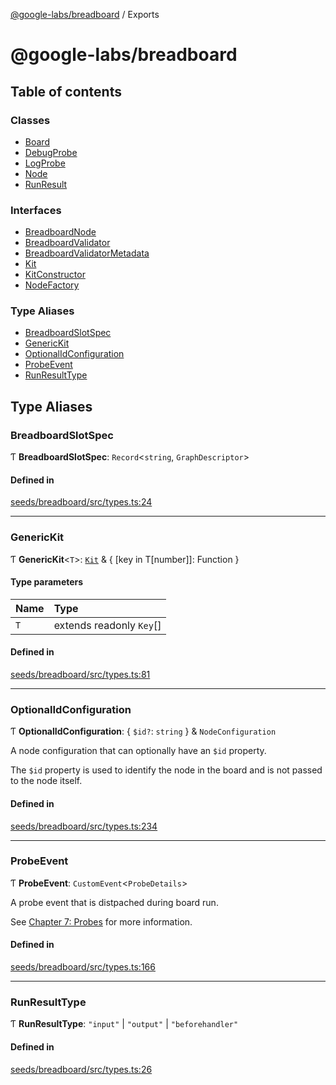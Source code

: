 [@google-labs/breadboard](README.md) / Exports

# @google-labs/breadboard

## Table of contents

### Classes

- [Board](classes/Board.md)
- [DebugProbe](classes/DebugProbe.md)
- [LogProbe](classes/LogProbe.md)
- [Node](classes/Node.md)
- [RunResult](classes/RunResult.md)

### Interfaces

- [BreadboardNode](interfaces/BreadboardNode.md)
- [BreadboardValidator](interfaces/BreadboardValidator.md)
- [BreadboardValidatorMetadata](interfaces/BreadboardValidatorMetadata.md)
- [Kit](interfaces/Kit.md)
- [KitConstructor](interfaces/KitConstructor.md)
- [NodeFactory](interfaces/NodeFactory.md)

### Type Aliases

- [BreadboardSlotSpec](modules.md#breadboardslotspec)
- [GenericKit](modules.md#generickit)
- [OptionalIdConfiguration](modules.md#optionalidconfiguration)
- [ProbeEvent](modules.md#probeevent)
- [RunResultType](modules.md#runresulttype)

## Type Aliases

### BreadboardSlotSpec

Ƭ **BreadboardSlotSpec**: `Record`<`string`, `GraphDescriptor`\>

#### Defined in

[seeds/breadboard/src/types.ts:24](https://github.com/Chizobaonorh/labs-prototypes/blob/66eed2a/seeds/breadboard/src/types.ts#L24)

___

### GenericKit

Ƭ **GenericKit**<`T`\>: [`Kit`](interfaces/Kit.md) & { [key in T[number]]: Function }

#### Type parameters

| Name | Type |
| :------ | :------ |
| `T` | extends readonly `Key`[] |

#### Defined in

[seeds/breadboard/src/types.ts:81](https://github.com/Chizobaonorh/labs-prototypes/blob/66eed2a/seeds/breadboard/src/types.ts#L81)

___

### OptionalIdConfiguration

Ƭ **OptionalIdConfiguration**: { `$id?`: `string`  } & `NodeConfiguration`

A node configuration that can optionally have an `$id` property.

The `$id` property is used to identify the node in the board and is not
passed to the node itself.

#### Defined in

[seeds/breadboard/src/types.ts:234](https://github.com/Chizobaonorh/labs-prototypes/blob/66eed2a/seeds/breadboard/src/types.ts#L234)

___

### ProbeEvent

Ƭ **ProbeEvent**: `CustomEvent`<`ProbeDetails`\>

A probe event that is distpached during board run.

See [Chapter 7: Probes](https://github.com/google/labs-prototypes/tree/main/seeds/breadboard/docs/tutorial#chapter-7-probes) for more information.

#### Defined in

[seeds/breadboard/src/types.ts:166](https://github.com/Chizobaonorh/labs-prototypes/blob/66eed2a/seeds/breadboard/src/types.ts#L166)

___

### RunResultType

Ƭ **RunResultType**: ``"input"`` \| ``"output"`` \| ``"beforehandler"``

#### Defined in

[seeds/breadboard/src/types.ts:26](https://github.com/Chizobaonorh/labs-prototypes/blob/66eed2a/seeds/breadboard/src/types.ts#L26)
